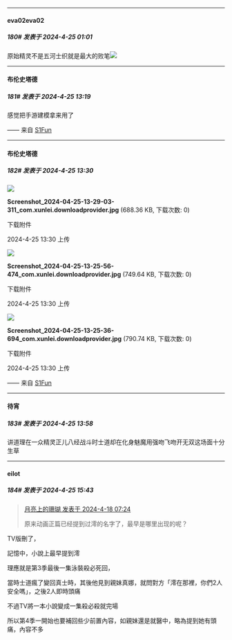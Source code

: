 ﻿
*****

####  eva02eva02  
##### 180#       发表于 2024-4-25 01:01

原始精灵不是五河士织就是最大的败笔<img src="https://static.saraba1st.com/image/smiley/face2017/067.png" referrerpolicy="no-referrer">


*****

####  布伦史塔德  
##### 181#       发表于 2024-4-25 13:19

感觉把手游建模拿来用了

—— 来自 [S1Fun](https://s1fun.koalcat.com)


*****

####  布伦史塔德  
##### 182#       发表于 2024-4-25 13:30

<img src="https://img.saraba1st.com/forum/202404/25/133041qwn3fpp3r55q45eb.jpg" referrerpolicy="no-referrer">

<strong>Screenshot_2024-04-25-13-29-03-311_com.xunlei.downloadprovider.jpg</strong> (688.36 KB, 下载次数: 0)

下载附件

2024-4-25 13:30 上传

<img src="https://img.saraba1st.com/forum/202404/25/133041vmwsy9jm4fy9lfjg.jpg" referrerpolicy="no-referrer">

<strong>Screenshot_2024-04-25-13-25-56-474_com.xunlei.downloadprovider.jpg</strong> (749.64 KB, 下载次数: 0)

下载附件

2024-4-25 13:30 上传

<img src="https://img.saraba1st.com/forum/202404/25/133041ypmnz3miaok8pikf.jpg" referrerpolicy="no-referrer">

<strong>Screenshot_2024-04-25-13-25-36-694_com.xunlei.downloadprovider.jpg</strong> (790.74 KB, 下载次数: 0)

下载附件

2024-4-25 13:30 上传

—— 来自 [S1Fun](https://s1fun.koalcat.com)


*****

####  待宵  
##### 183#       发表于 2024-4-25 13:58

讲道理在一众精灵正儿八经战斗时士道却在化身魅魔用强吻飞吻开无双这场面十分生草


*****

####  eilot  
##### 184#       发表于 2024-4-25 15:43

<blockquote><a href="httphttps://bbs.saraba1st.com/2b/forum.php?mod=redirect&amp;goto=findpost&amp;pid=64635174&amp;ptid=1991734" target="_blank">月亮上的珊瑚 发表于 2024-4-18 07:24</a>

原来动画正篇已经提到过澪的名字了，最早是哪里出现的呢？</blockquote>
TV版刪了，

記憶中，小說上最早提到澪

理應就是第3季最後一集泳裝殺必死回，

當時士道瘋了變回真士時，其後他見到親妹真娜，就問對方「澪在那裡，你們2人安全嗎」，之後2人即時頭痛

不過TV將一本小說變成一集殺必殺就完場

所以第4季一開始也要補回些少前置內容，如親妹還是就醫中，略為提到她有頭痛，內容不多

